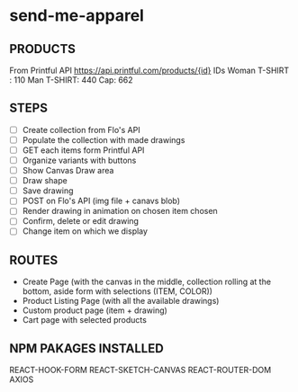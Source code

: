 # send-me-apparel

## PRODUCTS

From Printful API
https://api.printful.com/products/{id}
IDs
Woman T-SHIRT : 110
Man T-SHIRT: 440
Cap: 662

## STEPS

- [ ] Create collection from Flo's API
- [ ] Populate the collection with made drawings
- [ ] GET each items form Printful API
- [ ] Organize variants with buttons
- [ ] Show Canvas Draw area
- [ ] Draw shape
- [ ] Save drawing
- [ ] POST on Flo's API (img file + canavs blob)
- [ ] Render drawing in animation on chosen item chosen
- [ ] Confirm, delete or edit drawing
- [ ] Change item on which we display

## ROUTES

- Create Page (with the canvas in the middle, collection rolling at the bottom, aside form with selections (ITEM, COLOR))
- Product Listing Page (with all the available drawings)
- Custom product page (item + drawing)
- Cart page with selected products

## NPM PAKAGES INSTALLED

REACT-HOOK-FORM
REACT-SKETCH-CANVAS
REACT-ROUTER-DOM
AXIOS
